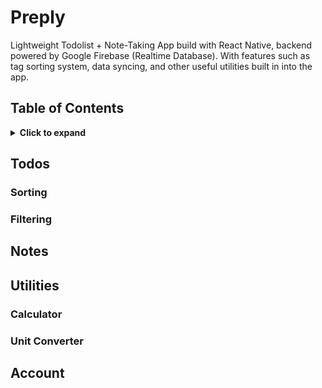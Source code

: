 # Preply

Lightweight Todolist + Note-Taking App build with React Native, backend powered by Google Firebase (Realtime Database). With features such as tag sorting system, data syncing, and other useful utilities built in into the app.

## Table of Contents
<details>
<summary>
    <b>
        Click to expand
    </b>
</summary>

- [Todos](#todos)
    - [Sorting](#sorting)
    - [Filtering](#filtering)
- [Notes](#notes)
- [Utilities](#utils)
    - [Calculator](#cal)
    - [Unit Converter](#unit_conv)
- [Account](#acc)

</details>

<a href="todos"></a>
## Todos

<a href="sorting"></a>
### Sorting

<a href="filtering"></a>
### Filtering

<a href="notes"></a>
## Notes

<a href="utils"></a>
## Utilities

<a href="cal"></a>
### Calculator

<a href="unit_conv"></a>
### Unit Converter

<a href="acc"></a>
## Account

